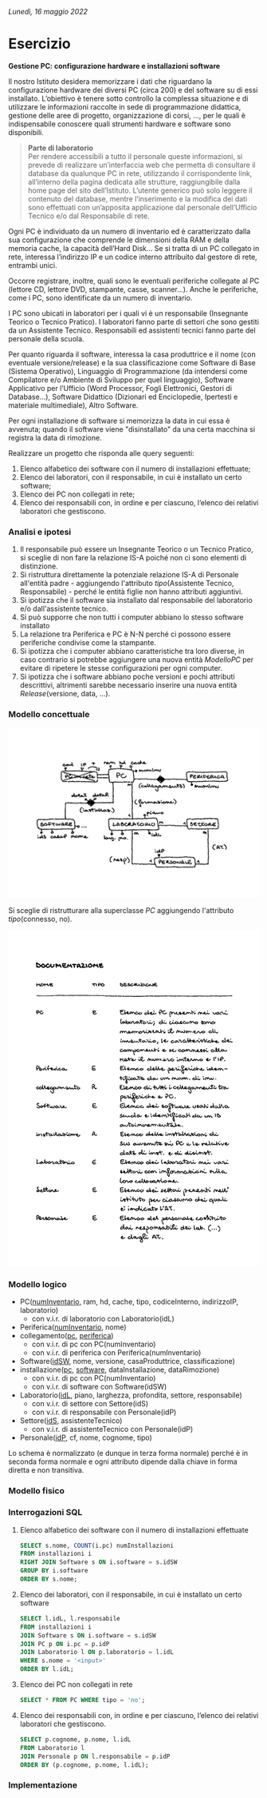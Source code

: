 *Lunedì, 16 maggio 2022*

# Esercizio

**Gestione PC: configurazione hardware e installazioni software**

Il nostro Istituto desidera memorizzare i dati che riguardano la configurazione hardware dei diversi PC (circa 200) e del software su di essi installato. L’obiettivo è tenere sotto controllo la complessa situazione e di utilizzare le informazioni raccolte in sede di programmazione didattica, gestione delle aree di progetto, organizzazione di corsi, ..., per le quali è indispensabile conoscere quali strumenti hardware e software sono disponibili. 

> **Parte di laboratorio**  
> Per rendere accessibili a tutto il personale queste informazioni, si prevede di realizzare un’interfaccia web che permetta di consultare il database da qualunque PC in rete, utilizzando il corrispondente link, all’interno della pagina dedicata alle strutture, raggiungibile dalla home page del sito dell’Istituto. L’utente generico può solo leggere il contenuto del database, mentre l’inserimento e la modifica dei dati sono effettuati con un’apposita applicazione dal personale dell’Ufficio Tecnico e/o dal Responsabile di rete.

Ogni PC è individuato da un numero di inventario ed è caratterizzato dalla sua configurazione che comprende le dimensioni della RAM e della memoria cache, la capacità dell’Hard Disk... Se si tratta di un PC collegato in rete, interessa l’indirizzo IP e un codice interno attribuito dal gestore di rete, entrambi unici.

Occorre registrare, inoltre, quali sono le eventuali periferiche collegate al PC (lettore CD, lettore DVD, stampante, casse, scanner...). Anche le periferiche, come i PC, sono identificate da un numero di inventario. 

I PC sono ubicati in laboratori per i quali vi è un responsabile (Insegnante Teorico o Tecnico Pratico). I laboratori fanno parte di settori che sono gestiti da un Assistente Tecnico. Responsabili ed assistenti tecnici fanno parte del personale della scuola.

Per quanto riguarda il software, interessa la casa produttrice e il nome (con eventuale versione/release) e la sua classificazione come Software di Base (Sistema Operativo), Linguaggio di Programmazione (da intendersi come Compilatore e/o Ambiente di Sviluppo per quel linguaggio), Software Applicativo per l’Ufficio (Word Processor, Fogli Elettronici, Gestori di Database...), Software Didattico (Dizionari ed Enciclopedie, Ipertesti e materiale multimediale),  Altro Software. 

Per ogni installazione di software si memorizza la data in cui essa è avvenuta; quando il software viene "disinstallato" da una certa macchina si registra la data di rimozione.

Realizzare un progetto che risponda alle query seguenti:
1. Elenco alfabetico dei software con il numero di installazioni effettuate;
2. Elenco dei laboratori, con il responsabile, in cui è installato un certo software;
3. Elenco dei PC non collegati in rete;
4. Elenco dei responsabili con, in ordine e per ciascuno, l’elenco dei relativi laboratori che gestiscono.

### Analisi e ipotesi

1. Il responsabile può essere un Insegnante Teorico o un Tecnico Pratico, si sceglie di non fare la relazione IS-A poiché non ci sono elementi di distinzione.
2. Si ristruttura direttamente la potenziale relazione IS-A di Personale all'entità padre - aggiungendo l'attributo *tipo*(Assistente Tecnico, Responsabile) - perché le entità figlie non hanno attributi aggiuntivi.
3. Si ipotizza che il software sia installato dal responsabile del laboratorio e/o dall'assistente tecnico.
4. Si può supporre che non tutti i computer abbiano lo stesso software installato
5. La relazione tra Periferica e PC è N-N perché ci possono essere periferiche condivise come la stampante.
6. Si ipotizza che i computer abbiano caratteristiche tra loro diverse, in caso contrario si potrebbe aggiungere una nuova entità *ModelloPC* per evitare di ripetere le stesse configurazioni per ogni computer.
7. Si ipotizza che i software abbiano poche versioni e pochi attributi descrittivi, altrimenti sarebbe necessario inserire una nuova entità *Release*(versione, data, ...).

### Modello concettuale

![Modello E-R](modello.png)

Si sceglie di ristrutturare alla superclasse *PC* aggiungendo l'attributo *tipo*(connesso, no).

![Documentazione](documentazione.png)

### Modello logico

- PC(<ins>numInventario</ins>, ram, hd, cache, tipo, codiceInterno, indirizzoIP, laboratorio)
  - con v.i.r. di laboratorio con Laboratorio(idL)
- Periferica(<ins>numInventario</ins>, nome)
- collegamento(<ins>pc</ins>, <ins>periferica</ins>)
  - con v.i.r. di pc con PC(numInventario)
  - con v.i.r. di periferica con Periferica(numInventario)
- Software(<ins>idSW</ins>, nome, versione, casaProduttrice, classificazione)
- installazione(<ins>pc</ins>, <ins>software</ins>, dataInstallazione, dataRimozione)
  - con v.i.r. di pc con PC(numInventario)
  - con v.i.r. di software con Software(idSW)
- Laboratorio(<ins>idL</ins>, piano, larghezza, profondita, settore, responsabile)
  - con v.i.r. di settore con Settore(idS)
  - con v.i.r. di responsabile con Personale(idP)
- Settore(<ins>idS</ins>, assistenteTecnico)
  - con v.i.r. di assistenteTecnico con Personale(idP)
- Personale(<ins>idP</ins>, cf, nome, cognome, tipo)

Lo schema è normalizzato (e dunque in terza forma normale) perché è in seconda forma normale e ogni attributo dipende dalla chiave in forma diretta e non transitiva.

### Modello fisico



### Interrogazioni SQL

1. Elenco alfabetico dei software con il numero di installazioni effettuate

    ```sql
    SELECT s.nome, COUNT(i.pc) numInstallazioni
    FROM installazioni i
    RIGHT JOIN Software s ON i.software = s.idSW
    GROUP BY i.software
    ORDER BY s.nome;
    ```

2. Elenco dei laboratori, con il responsabile, in cui è installato un certo software   

    ```sql
    SELECT l.idL, l.responsabile
    FROM installazioni i
    JOIN Software s ON i.software = s.idSW
    JOIN PC p ON i.pc = p.idP
    JOIN Laboratorio l ON p.laboratorio = l.idL
    WHERE s.nome = '<input>'
    ORDER BY l.idL;
    ```

3. Elenco dei PC non collegati in rete   

    ```sql
    SELECT * FROM PC WHERE tipo = 'no';
    ```

1. Elenco dei responsabili con, in ordine e per ciascuno, l’elenco dei relativi laboratori che gestiscono.

    ```sql
    SELECT p.cognome, p.nome, l.idL
    FROM Laboratorio l
    JOIN Personale p ON l.responsabile = p.idP
    ORDER BY (p.cognome, p.nome, l.idL);
    ```

### Implementazione

